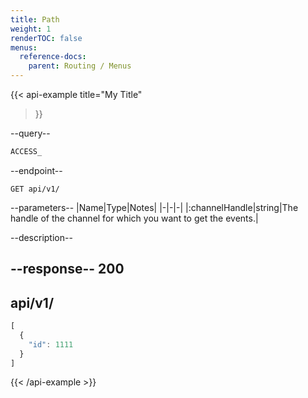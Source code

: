 ```yaml
---
title: Path
weight: 1
renderTOC: false
menus:
  reference-docs:
    parent: Routing / Menus
---
```


{{< api-example
  title="My Title"
>}}

--query--

```bash
ACCESS_
```

--endpoint--
```
GET api/v1/
```

--parameters--
|Name|Type|Notes|
|-|-|-|
|:channelHandle|string|The handle of the channel for which you want to get the events.|

--description--

--response--
200
---
api/v1/
---
```js
[
  {
    "id": 1111
  }
]
```

{{< /api-example >}}